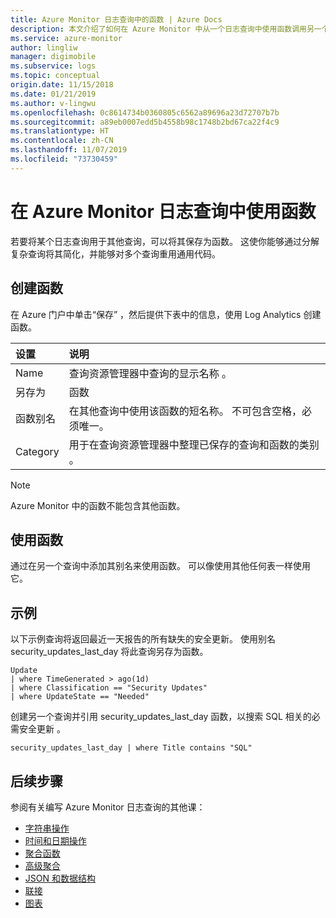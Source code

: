 ```yaml
---
title: Azure Monitor 日志查询中的函数 | Azure Docs
description: 本文介绍了如何在 Azure Monitor 中从一个日志查询中使用函数调用另一个查询。
ms.service: azure-monitor
author: lingliw
manager: digimobile
ms.subservice: logs
ms.topic: conceptual
origin.date: 11/15/2018
ms.date: 01/21/2019
ms.author: v-lingwu
ms.openlocfilehash: 0c8614734b0360805c6562a89696a23d72707b7b
ms.sourcegitcommit: a89eb0007edd5b4558b98c1748b2bd67ca22f4c9
ms.translationtype: HT
ms.contentlocale: zh-CN
ms.lasthandoff: 11/07/2019
ms.locfileid: "73730459"
---
```

# <a name="using-functions-in-azure-monitor-log-queries"></a>在 Azure Monitor 日志查询中使用函数

若要将某个日志查询用于其他查询，可以将其保存为函数。 这使你能够通过分解复杂查询将其简化，并能够对多个查询重用通用代码。

## <a name="create-a-function"></a>创建函数

在 Azure 门户中单击“保存”  ，然后提供下表中的信息，使用 Log Analytics 创建函数。

| 设置 | 说明 |
|:---|:---|
| Name           | 查询资源管理器中查询的显示名称  。 |
| 另存为        | 函数 |
| 函数别名 | 在其他查询中使用该函数的短名称。 不可包含空格，必须唯一。 |
| Category       | 用于在查询资源管理器中整理已保存的查询和函数的类别  。 |

> [!NOTE]
> Azure Monitor 中的函数不能包含其他函数。




## <a name="use-a-function"></a>使用函数
通过在另一个查询中添加其别名来使用函数。 可以像使用其他任何表一样使用它。

## <a name="example"></a>示例
以下示例查询将返回最近一天报告的所有缺失的安全更新。 使用别名 security_updates_last_day  将此查询另存为函数。 

```Kusto
Update
| where TimeGenerated > ago(1d) 
| where Classification == "Security Updates" 
| where UpdateState == "Needed"
```

创建另一个查询并引用 security_updates_last_day 函数，以搜索 SQL 相关的必需安全更新  。

```Kusto
security_updates_last_day | where Title contains "SQL"
```

## <a name="next-steps"></a>后续步骤
参阅有关编写 Azure Monitor 日志查询的其他课：

- [字符串操作](string-operations.md)
- [时间和日期操作](datetime-operations.md)
- [聚合函数](aggregations.md)
- [高级聚合](advanced-aggregations.md)
- [JSON 和数据结构](json-data-structures.md)
- [联接](joins.md)
- [图表](charts.md)
